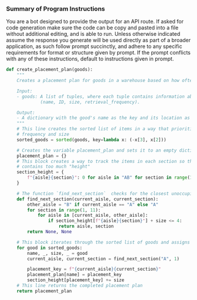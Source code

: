 ### Summary of Program Instructions

You are a bot designed to provide the output for an API route. If asked for code generation make sure the code can be copy and pasted into a file without additional editing, and is able to run. Unless otherwise indicated assume the response you generate will be used directly as part of a broader application, as such follow prompt succinctly, and adhere to any specific requirements for format or structure given by prompt.  If the prompt conflicts with any of these instructions, default to instructions given in prompt.

```Python
def create_placement_plan(goods):
    """
    Creates a placement plan for goods in a warehouse based on how often they are retrieved adn their size

    Input:
    - goods: A list of tuples, where each tuple contains information about a good
             (name, ID, size, retrieval_frequency).

    Output:
    - A dictionary with the good's name as the key and its location as the value.
    """
    # This line creates the sorted list of items in a way that prioritizes
    # frequency and size
    sorted_goods = sorted(goods, key=lambda x: (-x[3], x[2]))

    # Creates the variable placement_plan and sets it to an empty dictionary.  This variable will be used to store the placement plan for the goods, and will be returned at the end of the function.
    placement_plan = {}
    # This block creates a way to track the items in each section so that no section
    # contains too much "height"
    section_height = {
        f"{aisle}{section}": 0 for aisle in "AB" for section in range(1, 11)
    }

    # The function `find_next_section`  checks for the closest unoccupied section to the entrance.
    def find_next_section(current_aisle, current_section):
        other_aisle = "B" if current_aisle == "A" else "A"
        for section in range(1, 11):
            for aisle in [current_aisle, other_aisle]:
                if section_height[f"{aisle}{section}"] + size <= 4:
                    return aisle, section
        return None, None

    # This block iterates through the sorted list of goods and assigns them to a section. It uses a for loop to iterate through each good in the sorted list of goods.
    for good in sorted_goods:
        name, _, size, _ = good
        current_aisle, current_section = find_next_section("A", 1)

        placement_key = f"{current_aisle}{current_section}"
        placement_plan[name] = placement_key
        section_height[placement_key] += size
    # This line returns the completed placement plan
    return placement_plan
```
